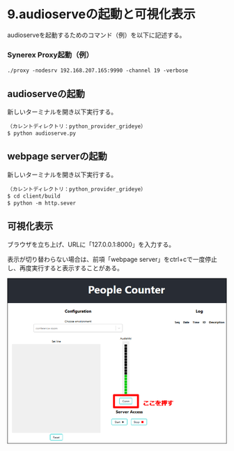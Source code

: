 # 9.audioserveの起動と可視化表示

audioserveを起動するためのコマンド（例）を以下に記述する。

### Synerex Proxy起動（例）

```
./proxy -nodesrv 192.168.207.165:9990 -channel 19 -verbose
```



## audioserveの起動

新しいターミナルを開き以下実行する。

```
（カレントディレクトリ：python_provider_grideye）
$ python audioserve.py
```



## webpage serverの起動

新しいターミナルを開き以下実行する。

```
（カレントディレクトリ：python_provider_grideye）
$ cd client/build
$ python -m http.sever
```



## 可視化表示

ブラウザを立ち上げ、URLに「127.0.0.1:8000」を入力する。

表示が切り替わらない場合は、前項「webpage server」をctrl+cで一度停止し、再度実行すると表示することがある。

![img](../img/0900/browse.png)
